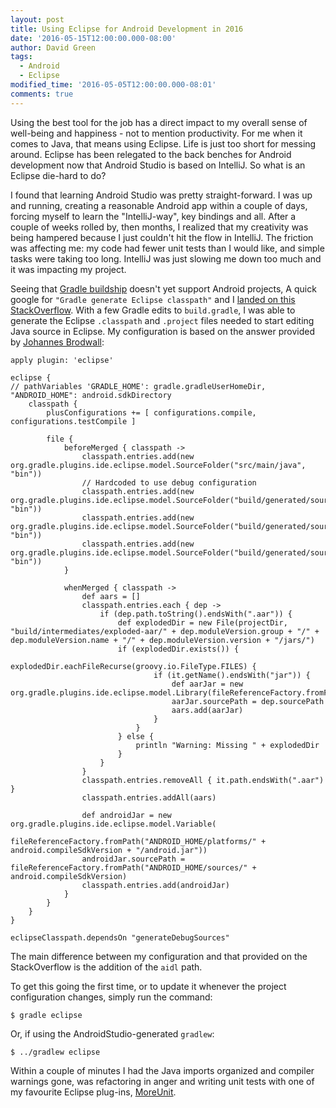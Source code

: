 ```yaml
---
layout: post
title: Using Eclipse for Android Development in 2016
date: '2016-05-15T12:00:00.000-08:00'
author: David Green
tags:
  - Android
  - Eclipse
modified_time: '2016-05-05T12:00:00.000-08:01'
comments: true
---
```


Using the best tool for the job has a direct impact to my overall sense of well-being and happiness - not to mention productivity.  For me when it comes to Java, that means using Eclipse.  Life is just too short for messing around.  Eclipse has been relegated to the back benches for Android development now that Android Studio is based on IntelliJ.  So what is an Eclipse die-hard to do?

I found that learning Android Studio was pretty straight-forward.  I was up and running, creating a reasonable Android app within a couple of days, forcing myself to learn the "IntelliJ-way", key bindings and all.  After a couple of weeks rolled by, then months, I realized that my creativity was being hampered because I just couldn't hit the flow in IntelliJ.  The friction was affecting me: my code had fewer unit tests than I would like, and simple tasks were taking too long.  IntelliJ was just slowing me down too much and it was impacting my project.

Seeing that [Gradle buildship](http://gradle.org/eclipse/) doesn't yet support Android projects, A quick google for ``"Gradle generate Eclipse classpath"`` and I [landed on this StackOverflow](http://stackoverflow.com/questions/17470831/how-to-use-gradle-to-generate-eclipse-and-intellij-project-files-for-android-pro).  With a few Gradle edits to `build.gradle`, I was able to generate the Eclipse `.classpath` and `.project` files needed to start editing Java source in Eclipse.  My configuration is based on the answer provided by [Johannes Brodwall](http://stackoverflow.com/users/27658/johannes-brodwall):

    apply plugin: 'eclipse'

    eclipse {
    // pathVariables 'GRADLE_HOME': gradle.gradleUserHomeDir, "ANDROID_HOME": android.sdkDirectory
        classpath {
            plusConfigurations += [ configurations.compile, configurations.testCompile ]

            file {
                beforeMerged { classpath ->
                    classpath.entries.add(new org.gradle.plugins.ide.eclipse.model.SourceFolder("src/main/java", "bin"))
                    // Hardcoded to use debug configuration
                    classpath.entries.add(new org.gradle.plugins.ide.eclipse.model.SourceFolder("build/generated/source/r/debug", "bin"))
                    classpath.entries.add(new org.gradle.plugins.ide.eclipse.model.SourceFolder("build/generated/source/buildConfig/debug", "bin"))
                    classpath.entries.add(new org.gradle.plugins.ide.eclipse.model.SourceFolder("build/generated/source/aidl/debug", "bin"))
                }

                whenMerged { classpath ->
                    def aars = []
                    classpath.entries.each { dep ->
                        if (dep.path.toString().endsWith(".aar")) {
                            def explodedDir = new File(projectDir, "build/intermediates/exploded-aar/" + dep.moduleVersion.group + "/" + dep.moduleVersion.name + "/" + dep.moduleVersion.version + "/jars/")
                            if (explodedDir.exists()) {
                                explodedDir.eachFileRecurse(groovy.io.FileType.FILES) {
                                    if (it.getName().endsWith("jar")) {
                                        def aarJar = new org.gradle.plugins.ide.eclipse.model.Library(fileReferenceFactory.fromFile(it))
                                        aarJar.sourcePath = dep.sourcePath
                                        aars.add(aarJar)
                                    }
                                }
                            } else {
                                println "Warning: Missing " + explodedDir
                            }
                        }
                    }
                    classpath.entries.removeAll { it.path.endsWith(".aar") }
                    classpath.entries.addAll(aars)

                    def androidJar = new org.gradle.plugins.ide.eclipse.model.Variable(
                        fileReferenceFactory.fromPath("ANDROID_HOME/platforms/" + android.compileSdkVersion + "/android.jar"))
                    androidJar.sourcePath = fileReferenceFactory.fromPath("ANDROID_HOME/sources/" + android.compileSdkVersion)
                    classpath.entries.add(androidJar)
                }
            }
        }
    }

    eclipseClasspath.dependsOn "generateDebugSources"

The main difference between my configuration and that provided on the StackOverflow is the addition of the `aidl` path.

To get this going the first time, or to update it whenever the project configuration changes, simply run the command:

    $ gradle eclipse

Or, if using the AndroidStudio-generated `gradlew`:

    $ ../gradlew eclipse

Within a couple of minutes I had the Java imports organized and compiler warnings gone, was refactoring in anger and writing unit tests with one of my favourite Eclipse plug-ins, [MoreUnit](https://marketplace.eclipse.org/content/moreunit).
